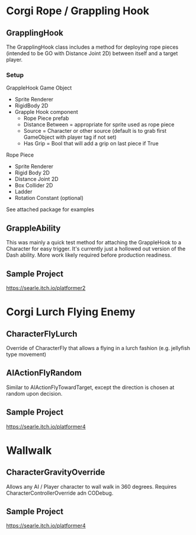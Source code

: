 # Corgi Rope / Grappling Hook

## GrapplingHook
The GrapplingHook class includes a method for deploying rope pieces (intended to be GO with Distance Joint 2D) between itself and a target player.

### Setup
GrappleHook Game Object
* Sprite Renderer
* RigidBody 2D
* Grapple Hook component
    * Rope Piece prefab
    * Distance Between = appropriate for sprite used as rope piece
    * Source = Character or other source (default is to grab first GameObject with player tag if not set)
    * Has Grip = Bool that will add a grip on last piece if True

Rope Piece
* Sprite Renderer
* Rigid Body 2D
* Distance Joint 2D
* Box Collider 2D
* Ladder
* Rotation Constant (optional)

See attached package for examples

## GrappleAbility
This was mainly a quick test method for attaching the GrappleHook to a Character for easy trigger. It's currently just a hollowed out version of the Dash ability. More work likely required before production readiness.

## Sample Project
https://searle.itch.io/platformer2

# Corgi Lurch Flying Enemy

## CharacterFlyLurch
Override of CharacterFly that allows a flying in a lurch fashion (e.g. jellyfish type movement)

## AIActionFlyRandom
Similar to AIActionFlyTowardTarget, except the direction is chosen at random upon decision.

## Sample Project
https://searle.itch.io/platformer4

# Wallwalk

## CharacterGravityOverride
Allows any AI / Player character to wall walk in 360 degrees. Requires CharacterControllerOverride adn CODebug.

## Sample Project
https://searle.itch.io/platformer4
